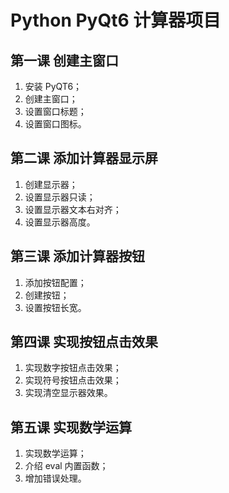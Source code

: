 # Python PyQt6 计算器项目

## 第一课 创建主窗口

1. 安装 PyQT6；
2. 创建主窗口；
3. 设置窗口标题；
4. 设置窗口图标。

## 第二课 添加计算器显示屏

1. 创建显示器；
2. 设置显示器只读；
3. 设置显示器文本右对齐；
4. 设置显示器高度。

## 第三课 添加计算器按钮

1. 添加按钮配置；
2. 创建按钮；
3. 设置按钮长宽。

## 第四课 实现按钮点击效果

1. 实现数字按钮点击效果；
2. 实现符号按钮点击效果；
3. 实现清空显示器效果。

## 第五课 实现数学运算

1. 实现数学运算；
2. 介绍 eval 内置函数；
3. 增加错误处理。
